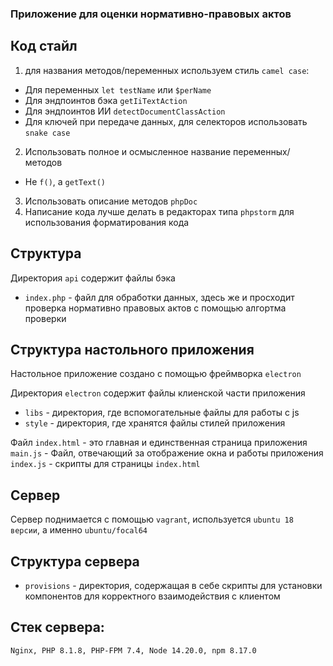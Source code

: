 ### Приложение для оценки нормативно-правовых актов

## Код стайл

1. для названия методов/переменных используем стиль  `camel case`:
 
- Для переменных `let testName` или `$perName`
- Для эндпоинтов бэка `getIiTextAction`
- Для эндпоинтов ИИ `detectDocumentClassAction`
- Для ключей при передаче данных, для селекторов использовать `snake case`

2. Использовать полное и осмысленное название переменных/методов

- Не `f()`, а `getText()`

3. Использовать описание методов `phpDoc`
4. Написание кода лучше делать в редакторах типа `phpstorm` для использования форматирования кода

## Структура

Директория `api` содержит файлы бэка 

- `index.php` - файл для обработки данных, здесь же и просходит проверка нормативно правовых актов с помощью алгортма проверки

## Структура настольного приложения

Настольное приложение создано с помощью фреймворка `electron` 

Директория `electron` содержит файлы клиенской части приложения

- `libs` - директория, где вспомогательные файлы для работы с js
- `style` - директория, где хранятся файлы стилей приложения

Файл `index.html` - это главная и единственная страница приложения
`main.js` - Файл, отвечающий за отображение окна и работы приложения
`index.js` - скрипты для страницы `index.html`

## Сервер

Сервер поднимается с помощью `vagrant`, используется `ubuntu 18 версии`, а  именно `ubuntu/focal64`

## Структура сервера

- `provisions` - директория, содержащая в себе скрипты для установки компонентов для корректного взаимодействия с клиентом

## Стек сервера:

`Nginx, PHP 8.1.8, PHP-FPM 7.4, Node 14.20.0, npm 8.17.0`